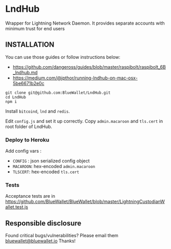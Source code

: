 LndHub
======

Wrapper for Lightning Network Daemon. It provides separate accounts with minimum trust for end users

INSTALLATION
------------

You can use those guides or follow instructions below:

* https://github.com/dangeross/guides/blob/master/raspibolt/raspibolt_6B_lndhub.md
* https://medium.com/@jpthor/running-lndhub-on-mac-osx-5be6671b2e0c

```
git clone git@github.com:BlueWallet/LndHub.git
cd LndHub
npm i
```

Install `bitcoind`, `lnd` and `redis`.

Edit `config.js` and set it up correctly.
Copy `admin.macaroon` and `tls.cert` in root folder of LndHub.

### Deploy to Heroku

Add config vars :
* `CONFIG` : json serialized config object
* `MACAROON`: hex-encoded `admin.macaroon`
* `TLSCERT`: hex-encoded `tls.cert`


### Tests

Acceptance tests are in https://github.com/BlueWallet/BlueWallet/blob/master/LightningCustodianWallet.test.js

## Responsible disclosure

Found critical bugs/vulnerabilities? Please email them bluewallet@bluewallet.io
Thanks!
